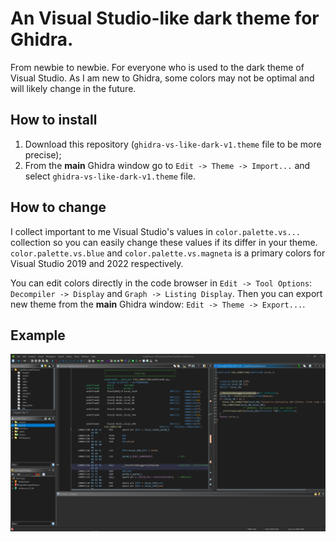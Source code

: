 An Visual Studio-like dark theme for Ghidra.
============================================

From newbie to newbie. For everyone who is used to the dark theme of Visual Studio. As I am new to Ghidra, some colors may not be optimal and will likely change in the future.

How to install
--------------

1. Download this repository (`ghidra-vs-like-dark-v1.theme` file to be more precise);
2. From the **main** Ghidra window go to `Edit -> Theme -> Import...` and select `ghidra-vs-like-dark-v1.theme` file.

How to change
-------------

I collect important to me Visual Studio's values in `color.palette.vs...` collection so you can easily change these values if its differ in your theme. `color.palette.vs.blue` and `color.palette.vs.magneta` is a primary colors for Visual Studio 2019 and 2022 respectively.

You can edit colors directly in the code browser in `Edit -> Tool Options`: `Decompiler -> Display` and `Graph -> Listing Display`. Then you can export new theme from the **main** Ghidra window: `Edit -> Theme -> Export...`.

Example
-------

![Example](example.png)
